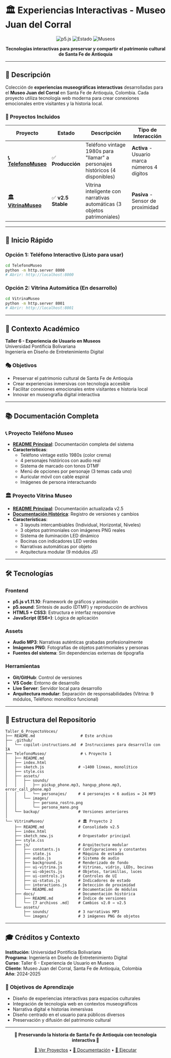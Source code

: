 # 🏛️ Experiencias Interactivas - Museo Juan del Corral

<div align="center">

![p5.js](https://img.shields.io/badge/p5.js-v1.11.10-ED225D?logo=p5.js&logoColor=white)
![Estado](https://img.shields.io/badge/Estado-Producci%C3%B3n-success)
![Museos](https://img.shields.io/badge/Museos-Tecnolog%C3%ADa%20Interactiva-blue)

**Tecnologías interactivas para preservar y compartir el patrimonio cultural de Santa Fe de Antioquia**

</div>

---

## 🎯 Descripción

Colección de **experiencias museográficas interactivas** desarrolladas para el **Museo Juan del Corral** en Santa Fe de Antioquia, Colombia. Cada proyecto utiliza tecnología web moderna para crear conexiones emocionales entre visitantes y la historia local.

### 📱 Proyectos Incluidos

| Proyecto | Estado | Descripción | Tipo de Interacción |
|----------|--------|-------------|-------------------|
| **[📞 TelefonoMuseo](TelefonoMuseo/)** | ✅ **Producción** | Teléfono vintage 1980s para "llamar" a personajes históricos (4 disponibles) | **Activa** - Usuario marca números 4 dígitos |
| **[🏛️ VitrinaMuseo](VitrinaMuseo/)** | ✅ **v2.5 Stable** | Vitrina inteligente con narrativas automáticas (3 objetos patrimoniales) | **Pasiva** - Sensor de proximidad |

---

## 🚀 Inicio Rápido

### Opción 1: Teléfono Interactivo (Listo para usar)
```bash
cd TelefonoMuseo
python -m http.server 8000
# Abrir: http://localhost:8000
```

### Opción 2: Vitrina Automática (En desarrollo)
```bash
cd VitrinaMuseo  
python -m http.server 8001
# Abrir: http://localhost:8001
```

---

## 🏫 Contexto Académico

**Taller 6 - Experiencia de Usuario en Museos**  
Universidad Pontificia Bolivariana  
Ingeniería en Diseño de Entretenimiento Digital

### 🎭 Objetivos
- Preservar el patrimonio cultural de Santa Fe de Antioquia
- Crear experiencias inmersivas con tecnología accesible
- Facilitar conexiones emocionales entre visitantes e historia local
- Innovar en museografía digital interactiva

---

## 📚 Documentación Completa

### 📞 Proyecto Teléfono Museo
- **[README Principal](TelefonoMuseo/README.md)**: Documentación completa del sistema
- **Características**:
  - Teléfono vintage estilo 1980s (color crema)
  - 4 personajes históricos con audio real
  - Sistema de marcado con tonos DTMF
  - Menú de opciones por personaje (3 temas cada uno)
  - Auricular móvil con cable espiral
  - Imágenes de persona interactuando

### 🏛️ Proyecto Vitrina Museo  
- **[README Principal](VitrinaMuseo/README.md)**: Documentación actualizada v2.5
- **[Documentación Histórica](VitrinaMuseo/docs/)**: Registro de versiones y cambios
- **Características**:
  - 3 layouts intercambiables (Individual, Horizontal, Niveles)
  - 3 objetos patrimoniales con imágenes PNG reales
  - Sistema de iluminación LED dinámico
  - Bocinas con indicadores LED verdes
  - Narrativas automáticas por objeto
  - Arquitectura modular (9 módulos JS)

---

## 🛠️ Tecnologías

### Frontend
- **p5.js v1.11.10**: Framework de gráficos y animación
- **p5.sound**: Síntesis de audio (DTMF) y reproducción de archivos
- **HTML5 + CSS3**: Estructura e interfaz responsive
- **JavaScript (ES6+)**: Lógica de aplicación

### Assets
- **Audio MP3**: Narrativas auténticas grabadas profesionalmente
- **Imágenes PNG**: Fotografías de objetos patrimoniales y personas
- **Fuentes del sistema**: Sin dependencias externas de tipografía

### Herramientas
- **Git/GitHub**: Control de versiones
- **VS Code**: Entorno de desarrollo
- **Live Server**: Servidor local para desarrollo
- **Arquitectura modular**: Separación de responsabilidades (Vitrina: 9 módulos, Teléfono: monolítico funcional)

---

## 📂 Estructura del Repositorio

```
Taller_6_ProyectoVoces/
├── README.md                    # Este archivo
├── .github/
│   └── copilot-instructions.md  # Instrucciones para desarrollo con IA
├── TelefonoMuseo/               # 📞 Proyecto 1
│   ├── README.md
│   ├── index.html
│   ├── sketch.js               # ~1400 líneas, monolítico
│   ├── style.css
│   ├── assets/
│   │   ├── sounds/
│   │   │   ├── pickup_phone.mp3, hangup_phone.mp3, error_call_phone.mp3
│   │   │   └── personajes/     # 4 personajes × 6 audios = 24 MP3
│   │   └── images/
│   │       ├── persona_rostro.png
│   │       └── persona_mano.png
│   └── backup/                 # Versiones anteriores
│
└── VitrinaMuseo/               # 🏛️ Proyecto 2
    ├── README.md               # Consolidado v2.5
    ├── index.html
    ├── sketch_new.js           # Orquestador principal
    ├── style.css
    ├── js/                     # Arquitectura modular
    │   ├── constants.js        # Configuraciones y constantes
    │   ├── state.js            # Máquina de estados
    │   ├── audio.js            # Sistema de audio
    │   ├── background.js       # Renderizado de fondo
    │   ├── ui-vitrina.js       # Vitrinas, vidrio, LEDs, bocinas
    │   ├── ui-objects.js       # Objetos, tarimillas, luces
    │   ├── ui-controls.js      # Controles de UI
    │   ├── ui-status.js        # Indicadores de estado
    │   ├── interactions.js     # Detección de proximidad
    │   └── README.md           # Documentación de módulos
    ├── docs/                   # Documentación histórica
    │   ├── README.md           # Índice de versiones
    │   └── [7 archivos .md]    # Cambios v2.0 → v2.5
    └── assets/
        ├── sounds/             # 3 narrativas MP3
        └── images/             # 3 imágenes PNG de objetos
```

---

## 🎓 Créditos y Contexto

**Institución**: Universidad Pontificia Bolivariana  
**Programa**: Ingeniería en Diseño de Entretenimiento Digital  
**Curso**: Taller 6 - Experiencia de Usuario en Museos  
**Cliente**: Museo Juan del Corral, Santa Fe de Antioquia, Colombia  
**Año**: 2024-2025

### 🎯 Objetivos de Aprendizaje
- Diseño de experiencias interactivas para espacios culturales
- Integración de tecnología web en contextos museográficos
- Narrativa digital e historias inmersivas
- Diseño centrado en el usuario para públicos diversos
- Preservación y difusión del patrimonio cultural

---

<div align="center">

**🌟 Preservando la historia de Santa Fe de Antioquia con tecnología interactiva 🌟**

[🔗 Ver Proyectos](#-proyectos-incluidos) • [📖 Documentación](#-documentación-completa) • [🚀 Ejecutar](#-inicio-rápido)

</div>